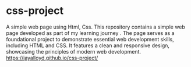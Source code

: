 # css-project
A simple web page using Html, Css.
This repository contains a simple web page developed as part of my learning journey . The page serves as a foundational project to demonstrate essential web development skills, including HTML and CSS. It features a clean and responsive design, showcasing the principles of modern web development.
https://jayalloyd.github.io/css-project/

